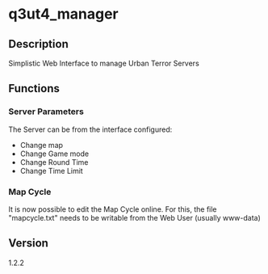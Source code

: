# q3ut4_manager

## Description

Simplistic Web Interface to manage Urban Terror Servers

## Functions

### Server Parameters
The Server can be from the interface configured:
 
 - Change map
 - Change Game mode
 - Change Round Time
 - Change Time Limit
 
### Map Cycle
It is now possible to edit the Map Cycle online.
For this, the file "mapcycle.txt" needs to be writable from the Web User (usually www-data) 

## Version
1.2.2